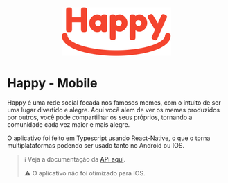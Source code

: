 <h1 align="center">
  <img alt="Happy" src="./.github/logo.svg" height="112px" />
</h1>

# Happy - Mobile

Happy é uma rede social focada nos famosos memes, com o intuito de ser uma lugar divertido e alegre. Aqui você alem de ver os memes produzidos por outros, você pode compartilhar os seus próprios, tornando a comunidade cada vez maior e mais alegre.

O aplicativo foi feito em Typescript usando React-Native, o que o torna multiplataformas podendo ser usado tanto no Android ou IOS.

> :information_source: Veja a documentação da [APi aqui](https://github.com/AlexBorgesDev/happy-api).
>
> :warning: O aplicativo não foi otimizado para IOS.
